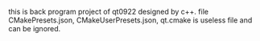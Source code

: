 this is back program project of qt0922 designed by c++.
file CMakePresets.json, CMakeUserPresets.json, qt.cmake is useless file and can be ignored.